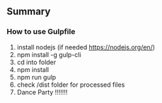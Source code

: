 ## Summary

### How to use Gulpfile
1. install nodejs (if needed https://nodejs.org/en/)
2. npm install -g gulp-cli
3. cd into folder
4. npm install
5. npm run gulp
6. check /dist folder for processed files
7. Dance Party !!!!!!!

